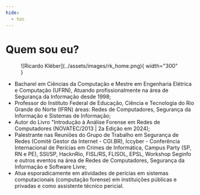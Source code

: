 ```yaml
---
hide:
  - toc
---
```


# Quem sou eu?

<figure markdown="span">
  ![Ricardo Kléber](../assets/images/rk_home.png){ width="300" }
</figure>

* Bacharel em Ciências da Computação e Mestre em Engenharia Elétrica e Computação (UFRN), Atuando profissionalmente na área de Segurança da Informação desde 1998;
* Professor do Instituto Federal de Educação, Ciência e Tecnologia do Rio Grande do Norte (IFRN) áreas: Redes de Computadores, Segurança da Informação e Sistemas de Informação;
* Autor do Livro "Introdução à Análise Forense em Redes de Computadores (NOVATEC/2013 | 2a Edição em 2024);
* Palestrante nas Reuniões do Grupo de Trabalho em Segurança de Redes (Comitê Gestor da Internet - CGI.BR), Iccyber - Conferência Internacional de Perícias em Crimes de Informática, Campus Party (SP, RN e PE), SSI/SP, HacknRio, FISL/RS, FLISOL, EPSL, Workshop Seginfo e outros eventos na área de Redes de Computadores, Segurança da Informação e Software Livre;
* Atua esporadicamente em atividades de perícias em sistemas computacionais (computação forense) em instituições públicas e privadas e como assistente técnico pericial.
